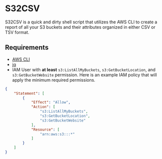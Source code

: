 # S32CSV
S32CSV is a quick and dirty shell script that utilizes the AWS CLI to create a report of all your S3 buckets and their attributes organized in either CSV or TSV format.
## Requirements
* [AWS CLI](http://aws.amazon.com/cli/)
* [jq](http://stedolan.github.io/jq/)
* IAM User with **at least** `s3:ListAllMyBuckets`, `s3:GetBucketLocation`, and `s3:GetBucketWebsite` permission. Here is an example IAM policy that will apply the minimum required permissions.

```json
{
    "Statement": [
        {
            "Effect": "Allow",
            "Action": [
                "s3:ListAllMyBuckets",
                "s3:GetBucketLocation",
                "s3:GetBucketWebsite"
            ],
            "Resource": [
                "arn:aws:s3:::*"
            ]
        }
    ]
}
```